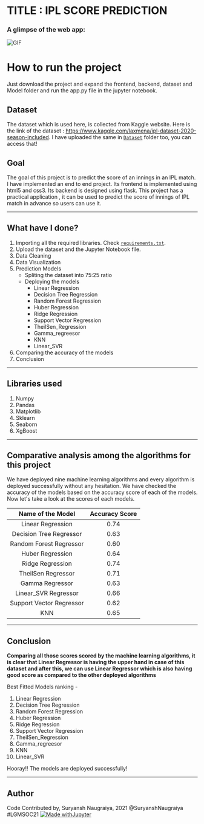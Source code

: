 # TITLE : IPL SCORE PREDICTION

### A glimpse of the web app:
 ![GIF](readme_resources/j.gif)

# How to run the project
Just download the project and expand the frontend, backend, dataset and Model folder and run the app.py file in the jupyter notebook.

## Dataset
The dataset which is used here, is collected from Kaggle website. Here is the link of the dataset : https://www.kaggle.com/laxmena/ipl-dataset-2020-season-included. I have uploaded the same in [`Dataset`](https://github.com/abhisheks008/ML-ProjectKart/tree/patch-35/GOT%20Episodes%20IMDb%20Rating%20Prediction/Dataset) folder too, you can access that!

## Goal
The goal of this project is to predict the score of an innings in an IPL match. I have implemented an end to end project. Its frontend is implemented using html5 and css3. Its backend is designed using flask. This project has a practical application , it can be used to predict the score of innings of IPL match in advance so users can use it.

******************************************************
## What have I done?
1. Importing all the required libraries. Check [`requirements.txt`](https://github.com/abhisheks008/ML-ProjectKart/blob/patch-35/GOT%20Episodes%20IMDb%20Rating%20Prediction/requirements.txt).
2. Upload the dataset and the Jupyter Notebook file.
3. Data Cleaning
4. Data Visualization
5. Prediction Models
    - Spliting the dataset into 75:25 ratio
    - Deploying the models
        - Linear Regression
        - Decision Tree Regression
        - Random Forest Regression
        - Huber Regression
        - Ridge Regression
        - Support Vector Regression
        - TheilSen_Regression
        - Gamma_regreesor 
        - KNN 
        - Linear_SVR
6. Comparing the accuracy of the models
7. Conclusion

****************************************
## Libraries used
1. Numpy
2. Pandas
3. Matplotlib
4. Sklearn
5. Seaborn
6. XgBoost
*******************************************************
## Comparative analysis among the algorithms for this project

We have deployed nine machine learning algorithms and every algorithm is deployed successfully without any hesitation. We have checked the accuracy of the models based on the accuracy score of each of the models. Now let's take a look at the scores of each models.

|Name of the Model|Accuracy Score|
|:---:|:---:|
|Linear Regression|0.74|
|Decision Tree Regressor|0.63|
|Random Forest Regressor|0.60|
|Huber Regression|0.64|
|Ridge Regression|0.74|
|TheilSen Regressor|0.71|
|Gamma Regressor|0.63|
|Linear_SVR Regressor|0.66|
|Support Vector Regressor|0.62|
|KNN|0.65|
************************************************
## Conclusion

**Comparing all those scores scored by the machine learning algorithms, it is clear that Linear Regressor is having the upper hand in case of this dataset and after this, we can use Linear Regressor which is also having good score as compared to the other deployed algorithms**

Best Fitted Models ranking - 
1) Linear Regression
2) Decision Tree Regression
3) Random Forest Regression
4) Huber Regression
5) Ridge Regression
6) Support Vector Regression
7) TheilSen_Regression
8) Gamma_regreesor 
9) KNN
10) Linear_SVR

Hooray!! The models are deployed successfully!

*****************************************************

## Author
Code Contributed by, Suryansh Naugraiya, 2021 @SuryanshNaugraiya #LGMSOC21
[![Made withJupyter](https://img.shields.io/badge/Made%20with-Jupyter-orange?style=for-the-badge&logo=Jupyter)](https://jupyter.org/try)

